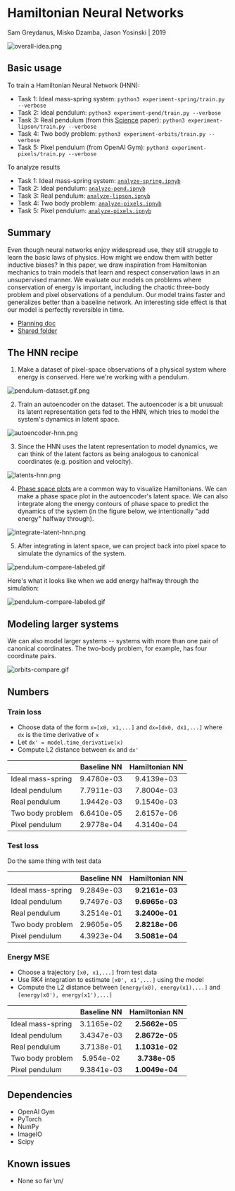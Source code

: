 Hamiltonian Neural Networks
=======
Sam Greydanus, Misko Dzamba, Jason Yosinski | 2019

![overall-idea.png](static/overall-idea.png)

Basic usage
--------

To train a Hamiltonian Neural Network (HNN):
 * Task 1: Ideal mass-spring system: `python3 experiment-spring/train.py --verbose`
 * Task 2: Ideal pendulum: `python3 experiment-pend/train.py --verbose`
 * Task 3: Real pendulum (from this [Science](http://science.sciencemag.org/content/324/5923/81) paper): `python3 experiment-lipson/train.py --verbose`
 * Task 4: Two body problem: `python3 experiment-orbits/train.py --verbose`
 * Task 5: Pixel pendulum (from OpenAI Gym): `python3 experiment-pixels/train.py --verbose`

To analyze results
 * Task 1: Ideal mass-spring system: [`analyze-spring.ipnyb`](analyze-spring.ipynb)
 * Task 2: Ideal pendulum: [`analyze-pend.ipnyb`](analyze-spring.ipynb)
 * Task 3: Real pendulum: [`analyze-lipson.ipnyb`](analyze-spring.ipynb)
 * Task 4: Two body problem: [`analyze-pixels.ipnyb`](analyze-spring.ipynb)
 * Task 5: Pixel pendulum: [`analyze-pixels.ipnyb`](analyze-spring.ipynb)

Summary
--------

Even though neural networks enjoy widespread use, they still struggle to learn the basic laws of physics. How might we endow them with better inductive biases? In this paper, we draw inspiration from Hamiltonian mechanics to train models that learn and respect conservation laws in an unsupervised manner. We evaluate our models on problems where conservation of energy is important, including the chaotic three-body problem and pixel observations of a pendulum. Our model trains faster and generalizes better than a baseline network. An interesting side effect is that our model is perfectly reversible in time.

 * [Planning doc](https://docs.google.com/document/d/1WLprq600etYrqc51GLm5uTd2sTBeMYB5MUakJigCSEw/edit)
 * [Shared folder](https://drive.google.com/open?id=1869p7KJfOV5rI5HflTb7DmdnuSNbMyFU)


The HNN recipe
--------

1. Make a dataset of pixel-space observations of a physical system where energy is conserved. Here we're working with a pendulum.

![pendulum-dataset.gif.png](static/pendulum-dataset.gif.png)

2. Train an autoencoder on the dataset. The autoencoder is a bit unusual: its latent representation gets fed to the HNN, which tries to model the system's dynamics in latent space.

![autoencoder-hnn.png](static/autoencoder-hnn.png)

3. Since the HNN uses the latent representation to model dynamics, we can think of the latent factors as being analogous to canonical coordinates (e.g. position and velocity).

![latents-hnn.png](static/latents-hnn.png)

4. [Phase space plots](https://en.wikiversity.org/wiki/Advanced_Classical_Mechanics/Phase_Space) are a common way to visualize Hamiltonians. We can make a phase space plot in the autoencoder's latent space. We can also integrate along the energy contours of phase space to predict the dynamics of the system (in the figure below, we intentionally "add energy" halfway through).

![integrate-latent-hnn.png](static/integrate-latent-hnn.png)

5. After integrating in latent space, we can project back into pixel space to simulate the dynamics of the system.

![pendulum-compare-labeled.gif](static/pendulum-compare-labeled.gif)

Here's what it looks like when we add energy halfway through the simulation:

![pendulum-compare-labeled.gif](static/pendulum-addenergy-labeled.gif)

Modeling larger systems
--------

We can also model larger systems -- systems with more than one pair of canonical coordinates. The two-body problem, for example, has four coordinate pairs.

![orbits-compare.gif](static/orbits-compare.gif)


Numbers
--------

### Train loss
* Choose data of the form `x=[x0, x1,...]` and `dx=[dx0, dx1,...]` where `dx` is the time derivative of `x`
* Let `dx' = model.time_derivative(x)`
* Compute L2 distance between `dx` and `dx'`

|               | Baseline NN 			| Hamiltonian NN 	|
| ------------- 	| :-------------------: | :---------------: |
| Ideal mass-spring |  	9.4780e-03    	| 9.4139e-03 			|
| Ideal pendulum 	|   7.7911e-03  	| 7.8004e-03 		|
| Real pendulum 	|   1.9442e-03   	| 9.1540e-03 		|
| Two body problem 	|   6.6410e-05  	| 2.6157e-06		|
| Pixel pendulum 	|   2.9778e-04   	| 4.3140e-04 	 	|


### Test loss
Do the same thing with test data

|               	| Baseline NN 			| Hamiltonian NN 	|
| ------------- 	| :-------------------: | :---------------: |
| Ideal mass-spring |  	9.2849e-03    	  	| **9.2161e-03** 		|
| Ideal pendulum 	|   9.7497e-03 			| **9.6965e-03** 	|
| Real pendulum 	|   3.2514e-01   		| **3.2400e-01** 	|
| Two body problem 	|   2.9605e-05  	 	| **2.8218e-06** 	|
| Pixel pendulum 	|   4.3923e-04   		| **3.5081e-04**  	|

### Energy MSE
* Choose a trajectory `[x0, x1,...]` from test data
* Use RK4 integration to estimate `[x0', x1',...]` using the model
* Compute the L2 distance between `[energy(x0), energy(x1),...]` and `[energy(x0'), energy(x1'),...]`

|               	| Baseline NN 			| Hamiltonian NN	|
| ------------- 	| :-------------------:	| :---------------:	|
| Ideal mass-spring | 3.1165e-02			| **2.5662e-05** 	|
| Ideal pendulum 	| 3.4347e-03			| **2.8672e-05** 	|
| Real pendulum 	| 3.7138e-01			| **1.1031e-02**	|
| Two body problem 	| 5.954e-02   			| **3.738e-05** 	|
| Pixel pendulum 	| 9.3841e-03   			| **1.0049e-04** 	|


Dependencies
--------
 * OpenAI Gym
 * PyTorch
 * NumPy
 * ImageIO
 * Scipy

Known issues
--------
 * None so far \m/